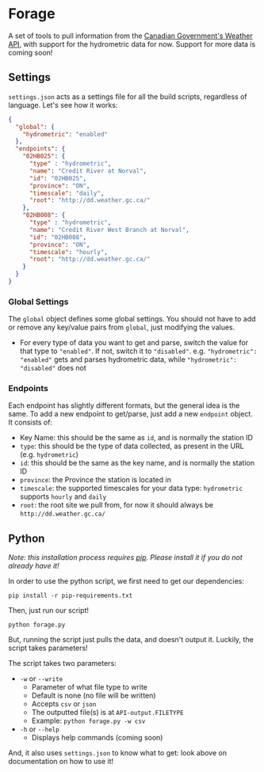 # Forage
A set of tools to pull information from the [Canadian Government's Weather API](http://dd.weather.gc.ca/), with support for the hydrometric data for now. Support for more data is coming soon!

## Settings

`settings.json` acts as a settings file for all the build scripts, regardless of language. Let's see how it works:

```json
{
  "global": {
    "hydrometric": "enabled"
  },
  "endpoints": {
    "02HB025": {
      "type" : "hydrometric",
      "name": "Credit River at Norval",
      "id": "02HB025",
      "province": "ON",
      "timescale": "daily",
      "root": "http://dd.weather.gc.ca/"
    },
    "02HB008": {
      "type" : "hydrometric",
      "name": "Credit River West Branch at Norval",
      "id": "02HB008",
      "province": "ON",
      "timescale": "hourly",
      "root": "http://dd.weather.gc.ca/"
    }
  }
}
```

### Global Settings

The `global` object defines some global settings. You should not have to add or remove any key/value pairs from `global`, just modifying the values.
* For every type of data you want to get and parse, switch the value for that type to `"enabled"`. If not, switch it to `"disabled"`. e.g. `"hydrometric": "enabled"`  gets and parses hydrometric data, while `"hydrometric": "disabled"` does not

### Endpoints

Each endpoint has slightly different formats, but the general idea is the same. To add a new endpoint to get/parse, just add a new `endpoint` object. It consists of:

* Key Name: this should be the same as `id`, and is normally the station ID
* `type`: this should be the type of data collected, as present in the URL (e.g. `hydrometric`)
* `id`: this should be the same as the key name, and is normally the station ID
* `province`: the Province the station is located in
* `timescale`: the supported timescales for your data type: `hydrometric` supports `hourly` and `daily`
* `root`: the root site we pull from, for now it should always be `http://dd.weather.gc.ca/`

## Python

*Note: this installation process requires [pip](https://pip.pypa.io/en/stable/). Please install it if you do not already have it!*

In order to use the python script, we first need to get our dependencies:

```
pip install -r pip-requirements.txt
```

Then, just run our script!

```
python forage.py
```

But, running the script just pulls the data, and doesn't output it. Luckily, the script takes parameters!

The script takes two parameters:
* `-w` or `--write`
  * Parameter of what file type to write
  * Default is none (no file will be written)
  * Accepts `csv` or `json`
  * The outputted file(s) is at `API-output.FILETYPE`
  * Example: `python forage.py -w csv`
* `-h` or `--help`
  * Displays help commands (coming soon)

And, it also uses `settings.json` to know what to get: look above on documentation on how to use it!
